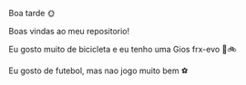 Boa tarde 🌞



Boas vindas ao meu repositorio!




Eu gosto muito de bicicleta e eu tenho uma Gios frx-evo 💙🚲




Eu gosto de futebol, mas nao jogo muito bem ⚽
